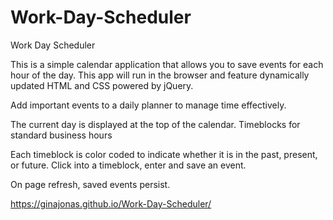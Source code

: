 # Work-Day-Scheduler
Work Day Scheduler

This is a simple calendar application that allows you to save events for each hour of the day. 
This app will run in the browser and feature dynamically updated HTML and CSS powered by jQuery.

Add important events to a daily planner to manage time effectively.

The current day is displayed at the top of the calendar. Timeblocks for standard business hours

Each timeblock is color coded to indicate whether it is in the past, present, or future.
Click into a timeblock, enter and save  an event.

On page refresh, saved events persist.

https://ginajonas.github.io/Work-Day-Scheduler/
